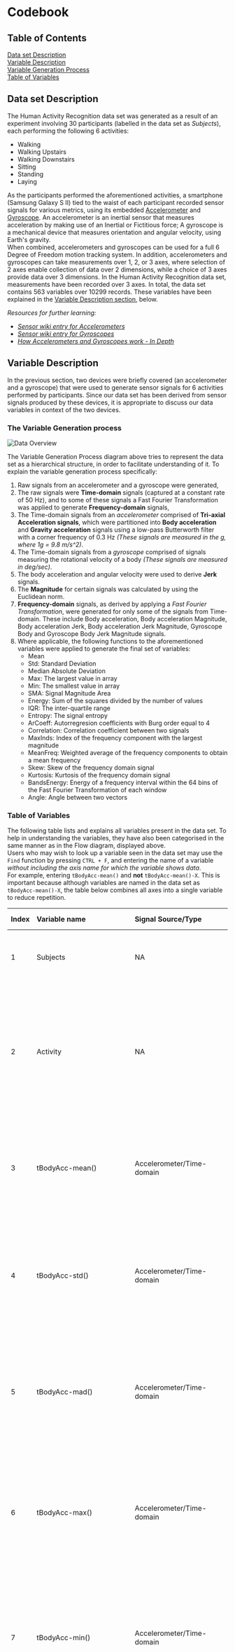 Codebook
=====================================================================================================

## Table of Contents ##
[Data set Description](https://github.com/noobuseR/Getting-Cleaning-Data/blob/master/codebook.md#data-set-description)  
[Variable Description](https://github.com/noobuseR/Getting-Cleaning-Data/blob/master/codebook.md#variable-description)  
[Variable Generation Process](https://github.com/noobuseR/Getting-Cleaning-Data/blob/master/codebook.md#the-variable-generation-process)  
[Table of Variables](https://github.com/noobuseR/Getting-Cleaning-Data/blob/master/codebook.md#table-of-variables)

## Data set Description ##

The Human Activity Recognition data set was generated as a result of an experiment involving 30 participants (labelled in the data set as *Subjects*), each performing the following 6 activities:
- Walking
- Walking Upstairs
- Walking Downstairs
- Sitting
- Standing
- Laying

As the participants performed the aforementioned activities, a smartphone (Samsung Galaxy S II) tied to the waist of each participant recorded sensor signals for various metrics, using its embedded [Accelerometer](http://en.wikipedia.org/wiki/Accelerometer) and [Gyroscope](http://en.wikipedia.org/wiki/Gyroscope). An accelerometer is an inertial sensor that measures acceleration by making use of an Inertial or Fictitious force; A gyroscope is a mechanical device that measures orientation and angular velocity, using Earth's gravity.  
When combined, accelerometers and gyroscopes can be used for a full 6 Degree of Freedom motion tracking system. In addition, accelerometers and gyroscopes can take measurements over 1, 2, or 3 axes, where selection of 2 axes enable collection of data over 2 dimensions, while a choice of 3 axes provide data over 3 dimensions. In the Human Activity Recognition data set, measurements have been recorded over 3 axes. In total, the data set contains 563 variables over 10299 records. These variables have been explained in the [Variable Description section](https://github.com/noobuseR/Getting-Cleaning-Data/blob/master/codebook.md#variable-description), below.

*Resources for further learning:*
- *[Sensor wiki entry for Accelerometers](http://www.sensorwiki.org/doku.php/sensors/accelerometer)*
- *[Sensor wiki entry for Gyroscopes](www.sensorwiki.org/doku.php/sensors/gyroscope)*
- *[How Accelerometers and Gyroscopes work - In Depth](http://www.instructables.com/id/Accelerometer-Gyro-Tutorial/?ALLSTEPS)*


## Variable Description ##

In the previous section, two devices were briefly covered (an accelerometer and a gyroscope) that were used to generate sensor signals for 6 activities performed by participants. Since our data set has been derived from sensor signals produced by these devices, it is appropriate to discuss our data variables in context of the two devices.

### The Variable Generation process ###

![Data Overview](https://cloud.githubusercontent.com/assets/5294000/4641659/141d636e-543b-11e4-8aa5-123f58e981e1.PNG "Overview of Data set")

The Variable Generation Process diagram above tries to represent the data set as a hierarchical structure, in order to facilitate understanding of it. To explain the variable generation process specifically:

1. Raw signals from an accelerometer and a gyroscope were generated,
2. The raw signals were **Time-domain** signals (captured at a constant rate of 50 Hz), and to some of these signals a Fast Fourier Transformation was applied to generate **Frequency-domain** signals,
3. The Time-domain signals from an *accelerometer* comprised of **Tri-axial Acceleration signals**, which were partitioned into **Body acceleration** and **Gravity acceleration** signals using a low-pass Butterworth filter with a corner frequency of 0.3 Hz *(These signals are measured in the g, where 1g =  9.8 m/s^2)*.
4. The Time-domain signals from a *gyroscope* comprised of signals measuring the rotational velocity of a body *(These signals are measured in deg/sec)*.
5. The body acceleration and angular velocity were used to derive **Jerk** signals.
6. The **Magnitude** for certain signals was calculated by using the Euclidean norm.
7. **Frequency-domain** signals, as derived by applying a *Fast Fourier Transformation*, were generated for only some of the signals from Time-domain. These include Body acceleration, Body acceleration Magnitude, Body acceleration Jerk, Body acceleration Jerk Magnitude, Gyroscope Body and Gyroscope Body Jerk Magnitude signals.
8. Where applicable, the following functions to the aforementioned variables were applied to generate the final set of variables:
    - Mean
    - Std: Standard Deviation
    - Median Absolute Deviation
    - Max: The largest value in array
    - Min: The smallest value in array
    - SMA: Signal Magnitude Area
    - Energy: Sum of the squares divided by the number of values
    - IQR: The inter-quartile range
    - Entropy: The signal entropy
    - ArCoeff: Autorregresion coefficients with Burg order equal to 4
    - Correlation: Correlation coefficient between two signals
    - MaxInds: Index of the frequency component with the largest magnitude
    - MeanFreq: Weighted average of the frequency components to obtain a mean frequency
    - Skew: Skew of the frequency domain signal
    - Kurtosis: Kurtosis of the frequency domain signal
    - BandsEnergy: Energy of a frequency interval within the 64 bins of the Fast Fourier Transformation of each window
    - Angle: Angle between two vectors

### Table of Variables ###

The following table lists and explains all variables present in the data set. To help in understanding the variables, they have also been categorised in the same manner as in the Flow diagram, displayed above.   
Users who may wish to look up a variable seen in the data set may use the ```Find``` function by pressing ```CTRL + F```, and entering the name of a variable *without including the axis name for which the variable shows data*.   
For example, entering ```tBodyAcc-mean()``` and **not** ```tBodyAcc-mean()-X```. This is important because although variables are named in the data set as ```tBodyAcc-mean()-X```, the table below combines all axes into a single variable to reduce repetition.

| Index | Variable name | Signal Source/Type | Axes Used | Variable Description | Unit | Range | Function(s) applied | Missing |
|:-------|:---------------|:--------|:-----------|:----------------------|:------|:-------|:---------------------|:-----------|
| 1     | Subjects      | NA     | NA        | Each participant is referred to as a Subject, 30 in total | NA | 1 to 6 | NA | 0 |
| 2     | Activity       | NA              | NA               | Each of the 6 activities is recorded, using a numeric value (1 is Walking, 2 is Walking Upstairs, 3 is Walking Downstairs, 4 is Sitting, 5 is Standing, 6 is Laying  | NA | Walking = 1722; Walking Upstairs = 1544; Walking Downstairs = 1406; Sitting = 1777; Standing = 1906; Laying = 1944 | NA | 0 |
| 3     | tBodyAcc-mean() | Accelerometer/Time-domain | X; Y; Z          | This variable is for the Time-domain Body Acceleration signal, for each axis, with Mean applied | g (1g = 9.8 m/s^2) | -1 to 1| Mean | 0 |
| 4     | tBodyAcc-std() | Accelerometer/Time-domain | X; Y; Z          | This variable is for the Time-domain Body Acceleration signal, for each axis, with Standard Deviation calculated | g (1g = 9.8 m/s^2) | -1 to 1 | Standard Deviation | 0 |
| 5      | tBodyAcc-mad() | Accelerometer/Time-domain | X; Y; Z          | This variable is for the Time-domain Body Acceleration signal, for each axis, with Median Absolute Deviation calculated | g (1g = 9.8 m/s^2) | -1 to 1 | Median Absolute Deviation | 0 |
| 6      | tBodyAcc-max() | Accelerometer/Time-domain | X; Y; Z          | This variable is for the Time-domain Body Acceleration signal, for each axis, with only the Maximum value recorded | g (1g = 9.8 m/s^2) | -1 to 1 | Maximum value in an array | 0 |
| 7      | tBodyAcc-min() | Accelerometer/Time-domain | X; Y; Z          | This variable is for the Time-domain Body Acceleration signal, for each axis, with only the Minimum value recorded | g (1g = 9.8 m/s^2) | -1 to 1 | Minimum value in an array | 0 |
| 8      | tBodyAcc-sma() | Accelerometer/Time-domain | NA          | This variable is for the Time-domain Body Acceleration signal, whose magnitude was calculated | g (1g = 9.8 m/s^2) | -1 to 1 | Signal Magnitude Area | 0 |
| 9      | tBodyAcc-energy() | Accelerometer/Time-domain | X; Y; Z          | This variable is for the Time-domain Body Acceleration signal, for each axis, with Energy calculated | g (1g = 9.8 m/s^2) | -1 to 1 | Energy (sum of squares divided by number of values | 0 |
| 10      | tBodyAcc-iqr() | Accelerometer/Time-domain | X; Y; Z| This variable is for the Time-domain Body Acceleration signal, for each axis, with its inter-quartile range calculated | g (1g = 9.8 m/s^2) | -1 to 1 | Inter-quartile range | 0 |
| 11      | tBodyAcc-entropy() | Accelerometer/Time-domain | X; Y; Z | This variable is for the Time-domain Body Acceleration signal, for each axis, with signal's entropy calculated | g (1g = 9.8 m/s^2) | -1 to 1 | The signal's Entropy | 0 |
| 12      | tBodyAcc-arCoeff() | Accelerometer/Time-domain | X; Y; Z          | This variable is for the Time-domain Body Acceleration signal, for each axis, with Auto-regression coefficients calculated | g (1g = 9.8 m/s^2) | -1 to 1 | Auto-regression coefficients with Burg order = 4 | 0 |
| 13      | tBodyAcc-correlation() | Accelerometer/Time-domain | X; Y; Z          | This variable is for the Time-domain Body Acceleration signal, for each axis, with correlation between signals from different axes calculated | g (1g = 9.8 m/s^2) | -1 to 1 | Correlation coefficient as obtained by correlating values from each of the axes to others (e.g. X with Y, X with Z, and so on) | 0 |
| 14      | tGravityAcc-mean-() | Accelerometer/Time-domain | X; Y; Z          | This variable is for the Time-domain Gravity Acceleration signal, for each axis, with Mean applied | g (1g = 9.8 m/s^2) | -1 to 1 | Mean | 0 |
| 15     | tGravityAcc-std() | Accelerometer/Time-domain | X; Y; Z          | This variable is for the Time-domain Gravity Acceleration signal, for each axis, with Standard Deviation calculated | g (1g = 9.8 m/s^2) | -1 to 1 | Standard Deviation | 0 |
| 16      | tGravityAcc-mad() | Accelerometer/Time-domain | X; Y; Z          | This variable is for the Time-domain Gravity Acceleration signal, for each axis, with Median Absolute Deviation calculated | g (1g = 9.8 m/s^2) | -1 to 1 | Median Absolute Deviation | 0 |
| 17      | tGravityAcc-max() | Accelerometer/Time-domain | X; Y; Z          | This variable is for the Time-domain Gravity Acceleration signal, for each axis, with Maximum value recorded | g (1g = 9.8 m/s^2) | -1 to 1 | Maximum value in an array | 0 |
| 18      | tGravityAcc-min() | Accelerometer/Time-domain | X; Y; Z          | This variable is for the Time-domain Gravity Acceleration signal, for each axis, with Minimum value recorded | g (1g = 9.8 m/s^2) | -1 to 1 | Minimum value in an array | 0 |
| 19      | tGravityAcc-sma() | Accelerometer/Time-domain | NA          | This variable is for the Time-domain Gravity Acceleration signal, whose magnitude has been calculated | g (1g = 9.8 m/s^2) | -1 to 1 | Signal Magnitude Area | 0 |
| 20      | tGravityAcc-energy() | Accelerometer/Time-domain | X; Y; Z          | This variable is for the Time-domain Gravity Acceleration signal, for each axis, with energy calculated | g (1g = 9.8 m/s^2) | -1 to 1 | Energy (sum of squares divided by number of values | 0 |
| 21      | tGravityAcc-iqr() | Accelerometer/Time-domain | X; Y; Z          | This variable is for the Time-domain Gravity Acceleration signal, for each axis, with the inter-quartile range calculated | g (1g = 9.8 m/s^2) | -1 to 1 | Inter-quartile range | 0 |
| 22      | tGravityAcc-entropy() | Accelerometer/Time-domain | X; Y; Z          | This variable is for the Time-domain Gravity Acceleration signal, for each axis, with signal's entropy calculated | g (1g = 9.8 m/s^2) | -1 to 1 | The signal's entropy | 0 |
| 23      | tGravityAcc-arCoeff() | Accelerometer/Time-domain | X; Y; Z          | This variable is for the Time-domain Gravity Acceleration signal, for each axis, with Auto-regression coefficients calculated | g (1g = 9.8 m/s^2) | -1 to 1 | Auto-regression coefficients with Burg order = 4 | 0 |
| 24      | tGravityAcc-correlation() | Accelerometer/Time-domain | X; Y; Z          | This variable is for the Time-domain Gravity Acceleration signal, for each axis, with correlation between signals from different axes calculated | g (1g = 9.8 m/s^2) | -1 to 1 | Correlation coefficient as obtained by correlating values from each of the axes to others (e.g. X with Y, X with Z, and so on) | 0 |
| 25     | tBodyAccJerk-mean() | Accelerometer/Time-domain | X; Y; Z          | This variable is for the Time-domain Body Acceleration Jerk signal, for each axis, with Mean applied | g (1g = 9.8 m/s^2) | -1 to 1 | Mean | 0 |
| 28     | tBodyAccJerk-std() | Accelerometer/Time-domain | X; Y; Z          | This variable is for the Time-domain Body Acceleration Jerk signal, for each axis, with Standard deviation calculated | g (1g = 9.8 m/s^2) | -1 to 1 | Standard Deviation | 0 |
| 29      | tBodyAccJerk-mad() | Accelerometer/Time-domain | X; Y; Z          | This variable is for the Time-domain Body Acceleration Jerk signal, for each axis, with Median Absolute Deviation calculated | g (1g = 9.8 m/s^2) | -1 to 1 | Median Absolute Deviation | 0 |
| 30      | tBodyAccJerk-max() | Accelerometer/Time-domain | X; Y; Z          | This variable is for the Time-domain Body Acceleration Jerk signal, for each axis, with only Maximum value recorded | g (1g = 9.8 m/s^2) | -1 to 1 | Maximum value in an array | 0 |
| 31      | tBodyAccJerk-min() | Accelerometer/Time-domain | X; Y; Z          | This variable is for the Time-domain Body Acceleration Jerk signal, for each axis, with Minimum value recorded | g (1g = 9.8 m/s^2) | -1 to 1 | Minimum value in an array | 0 |
| 32      | tBodyAccJerk-sma() | Accelerometer/Time-domain | NA          | This variable is for the Time-domain Body Acceleration Jerk signal, whose magnitude has been calculated | g (1g = 9.8 m/s^2) | -1 to 1 | Signal Magnitude Area | 0 |
| 33      | tBodyAccJerk-energy() | Accelerometer/Time-domain | X; Y; Z          | This variable is for the Time-domain Body Acceleration Jerk signal, for each axis, with energy calculated | g (1g = 9.8 m/s^2) | -1 to 1 | Energy (sum of squares divided by number of values | 0 |
| 34      | tBodyAccJerk-iqr() | Accelerometer/Time-domain | X; Y; Z          | This variable is for the Time-domain Body Acceleration Jerk signal, for each axis, with the inter-quartile range calculated | g (1g = 9.8 m/s^2) | -1 to 1 | Inter-quartile range | 0 |
| 35      | tBodyAccJerk-entropy() | Accelerometer/Time-domain | X; Y; Z          | This variable is for the Time-domain Body Acceleration Jerk signal, for each axis, with entropy calculated | g (1g = 9.8 m/s^2) | -1 to 1 | The signal's entropy | 0 |
| 36      | tBodyAccJerk-arCoeff() | Accelerometer/Time-domain | X; Y; Z          | This variable is for the Time-domain Body Acceleration Jerk signal, for each axis, with Auto-regression coefficients calculated | g (1g = 9.8 m/s^2) | -1 to 1 | Auto-regression coefficients with Burg order = 4 | 0 |
| 37      | tBodyAccJerk-correlation() | Accelerometer/Time-domain | X; Y; Z          | This variable is for the Time-domain Body Acceleration Jerk signal, for each axis, with correlation between signals from different axes calculated | g (1g = 9.8 m/s^2) | -1 to 1 | Correlation coefficient as obtained by correlating values from each of the axes to others (e.g. X with Y, X with Z, and so on) | 0 |
| 38    | tBodyGyro-mean()    | Gyroscope/Time-domain  | X; Y; Z   | This variable is for the Time-domain Orientation reading signal from Gyroscope, for each axis, with Mean applied | deg/sec | -1 to 1 | Mean | 0 |
| 39    | tBodyGyro-std()    | Gyroscope/Time-domain  | X; Y; Z   | This variable is for the Time-domain Orientation reading signal from Gyroscope, for each axis, with Standard Deviation calculated | deg/sec | -1 to 1 | Standard Deviation | 0 |
| 40    | tBodyGyro-mad()    | Gyroscope/Time-domain  | X; Y; Z   | This variable is for the Time-domain Orientation reading signal from Gyroscope, for each axis, with Median Absolute Deviation calculated | deg/sec | -1 to 1 | Median Absolute Deviation | 0 |
| 41    | tBodyGyro-max()    | Gyroscope/Time-domain  | X; Y; Z   | This variable is for the Time-domain Orientation reading signal from Gyroscope, for each axis, with the Maximum value recorded for each axis | deg/sec | -1 to 1 | Maximum value in an array | 0 |
| 42    | tBodyGyro-min()    | Gyroscope/Time-domain  | X; Y; Z   | This variable is for the Time-domain Orientation reading signal from Gyroscope, for each axis, with the Minimum value recorded for each axis  | deg/sec | -1 to 1 | Minimum value in an array | 0 |
| 43    | tBodyGyro-sma()    | Gyroscope/Time-domain  | NA   | This variable is for the Time-domain Orientation reading signal from Gyroscope, whose magnitude was calculated | deg/sec | -1 to 1 | Signal Magnitude Area | 0 |
| 44    | tBodyGyro-energy()    | Gyroscope/Time-domain  | X; Y; Z   | This variable is for the Time-domain Orientation reading signal from Gyroscope, for each axis, with energy calculated | deg/sec | -1 to 1 | Energy (Sum of squares divided by number of values) | 0 |
| 45    | tBodyGyro-iqr()    | Gyroscope/Time-domain  | X; Y; Z   | This variable is for the Time-domain Orientation reading signal from Gyroscope, for each axis, with inter-quartile range recorded | deg/sec | -1 to 1 | Inter-quartile range | 0 |
| 46    | tBodyGyro-entropy()    | Gyroscope/Time-domain  | X; Y; Z   | This variable is for the Time-domain Orientation reading signal from Gyroscope, for each axis, with entropy calculated | deg/sec | -1 to 1 | The signal's Entropy | 0 |
| 47    | tBodyGyro-arCoeff()    | Gyroscope/Time-domain  | X; Y; Z   | This variable is for the Time-domain Orientation reading signal from Gyroscope, for each axis, with Auto-regression coefficients calculated | deg/sec | -1 to 1 | Autorregresion coefficients with Burg order equal to 4 | 0 |
| 48    | tBodyGyro-correlation()    | Gyroscope/Time-domain  | X; Y; Z   | This variable is for the Time-domain Orientation reading signal from Gyroscope, for each axis, with correlation between signals from each axis calculated | deg/sec | -1 to 1 | Correlation coefficient as obtained by correlating values from each of the axes to others (e.g. X with Y, X with Z, and so on) | 0 |
| 49     | tBodyGyroJerk-mean() | Gyroscope/Time-domain | X; Y; Z          | This variable is for the Time-domain Orientation Jerk signal from Gyroscope, for each axis, with Mean applied | deg/sec | -1 to 1 | Mean | 0 |
| 50     | tBodyGyroJerk-std() | Accelerometer/Time-domain | X; Y; Z          | This variable is for the Time-domain Orientation reading Jerk signal from Gyroscope, for each axis, with Standard Deviation calculated | deg/sec | -1 to 1 | Standard Deviation | 0 |
| 51      | tBodyGyroJerk-mad() | Gyroscope/Time-domain | X; Y; Z          | This variable is for the Time-domain Orientation reading Jerk signal from Gyroscope, for each axis, with Median Absolute Deviation calculated | deg/sec | -1 to 1 | Median Absolute Deviation | 0 |
| 52      | tBodyGyroJerk-max() | Gyroscope/Time-domain | X; Y; Z          | This variable is for the Time-domain Orientation Jerk signal from Gyroscope, for each axis, with maximum value from each axis calculated | deg/sec | -1 to 1 | Maximum value in an array | 0 |
| 53      | tBodyGyroJerk-min() | Gyroscope/Time-domain | X; Y; Z          | This variable is for the Time-domain Orientation Jerk signal from Gyroscope, for each axis, with minimum value from each axis calculated | deg/sec | -1 to 1 | Minimum value in an array | 0 |
| 54      | tBodyGyroJerk-sma() | Gyroscope/Time-domain | NA          | This variable is for the Time-domain Orientation Jerk signal from Gyroscope, whose magnitude was calculated | deg/sec | -1 to 1 | Signal Magnitude Area | 0 |
| 55      | tBodyGyroJerk-energy() | Gyroscope/Time-domain | X; Y; Z          | This variable is for the Time-domain Orientation Jerk signal from Gyroscope, for each axis, with energy calculated | deg/sec | -1 to 1 | Energy (sum of squares divided by number of values | 0 |
| 56      | tBodyGyroJerk-iqr() | Gyroscope/Time-domain | X; Y; Z          | This variable is for the Time-domain Orientation Jerk signal from Gyroscope, for each axis, with inter-quartile range calculated | deg/sec | -1 to 1 | Inter-quartile range | 0 |
| 57      | tBodyGyroJerk-entropy() | Gyroscope/Time-domain | X; Y; Z          | This variable is for the Time-domain Orientation Jerk signal from Gyroscope, for each axis, with entropy calculated | deg/sec | -1 to 1 | The signal's entropy | 0 |
| 58      | tBodyGyroJerk-arCoeff() | Gyroscope/Time-domain | X; Y; Z          | This variable is for the Time-domain Orientation Jerk signal from Gyroscope, for each axis, with auto-regression coefficients calculated | deg/sec | -1 to 1 | Auto-regression coefficients with Burg order = 4 | 0 |
| 59      | tBodyGyroJerk-correlation() | Gyroscope/Time-domain | X; Y; Z          | This variable is for the Time-domain Orientation Jerk signal from Gyroscope, for each axis, with correlation calculated between signals from each axis | deg/sec | -1 to 1 | Correlation coefficient as obtained by correlating values from each of the axes to others (e.g. X with Y, X with Z, and so on) | 0 |
| 60     | tBodyAccMag-mean() | Accelerometer/Time-domain | NA         | This variable is for the Time-domain Body Acceleration signal's magnitude, for each axis, with Mean calculated | g (1g = 9.8 m/s^2) | -1 to 1 | Mean | 0 |
| 61     | tBodyAccMag-std() | Accelerometer/Time-domain | NA          | This variable is for the Time-domain Body Acceleration signal's magnitude, for each axis, with Standard Deviation calculated | g (1g = 9.8 m/s^2) | -1 to 1 | Standard Deviation | 0 |
| 62      | tBodyAccMag-mad() | Accelerometer/Time-domain | NA          | This variable is for the Time-domain Body Acceleration signal's magnitude, for each axis, with Median Absolute Deviation calculated | g (1g = 9.8 m/s^2) | -1 to 1 | Median Absolute Deviation | 0 |
| 63      | tBodyAccMag-max() | Accelerometer/Time-domain | NA          | This variable is for the Time-domain Body Acceleration signal's magnitude, for each axis, with Maximum value calculated for each axis | g (1g = 9.8 m/s^2) | -1 to 1 | Maximum value in an array | 0 |
| 64      | tBodyAccMag-min() | Accelerometer/Time-domain | NA          | This variable is for the Time-domain Body Acceleration signal's magnitude, for each axis, with minimum value calculated for each axis | g (1g = 9.8 m/s^2) | -1 to 1 | Minimum value in an array | 0 |
| 65      | tBodyAccMag-sma() | Accelerometer/Time-domain | NA          | This variable is for the Time-domain Body Acceleration signal's magnitude, whose magnitude was calculated from all axes | g (1g = 9.8 m/s^2) | -1 to 1 | Signal Magnitude Area | 0 |
| 66      | tBodyAccMag-energy() | Accelerometer/Time-domain | NA          | This variable is for the Time-domain Body Acceleration signal's magnitude, for each axis, with energy calculated | g (1g = 9.8 m/s^2) | -1 to 1 | Energy (sum of squares divided by number of values | 0 |
| 67      | tBodyAccMag-iqr() | Accelerometer/Time-domain | NA          | This variable is for the Time-domain Body Acceleration signal's magnitude, for each axis, with inter-quartile range calculated | g (1g = 9.8 m/s^2) | -1 to 1 | Inter-quartile range | 0 |
| 68      | tBodyAccMag-entropy() | Accelerometer/Time-domain | NA          | This variable is for the Time-domain Body Acceleration signal's magnitude, for each axis, with entropy calculated | g (1g = 9.8 m/s^2) | -1 to 1 | The signal's entropy | 0 |
| 69      | tBodyAccMag-arCoeff() | Accelerometer/Time-domain | NA          | This variable is for the Time-domain Body Acceleration signal's magnitude, for each axis, with auto-regression coefficients calculated | g (1g = 9.8 m/s^2) | -1 to 1 | Auto-regression coefficients with Burg order = 4 | 0 |
| 70      | tGravityAccMag-mean() | Accelerometer/Time-domain | NA          | This variable is for the Time-domain Gravity Acceleration signal's magnitude, for each axis, with Mean calculated | g (1g = 9.8 m/s^2) | -1 to 1 | Mean | 0 |
| 71     | tGravityAccMag-std() | Accelerometer/Time-domain | NA          | This variable is for the Time-domain Gravity Acceleration signal's magnitude, for each axis, with Standard deviation calculated | g (1g = 9.8 m/s^2) | -1 to 1 | Standard Deviation | 0 |
| 72      | tGravityAccMag-mad() | Accelerometer/Time-domain | NA          | This variable is for the Time-domain Gravity Acceleration signal's magnitude, for each axis, with Median Absolute Deviation calculated | g (1g = 9.8 m/s^2) | -1 to 1 | Median Absolute Deviation | 0 |
| 73      | tGravityAccMag-max() | Accelerometer/Time-domain | NA          | This variable is for the Time-domain Gravity Acceleration signal's magnitude, for each axis, with maximum value recorded for each axis | g (1g = 9.8 m/s^2) | -1 to 1 | Maximum value in an array | 0 |
| 74      | tGravityAccMag-min() | Accelerometer/Time-domain | NA          | This variable is for the Time-domain Gravity Acceleration signal's magnitude, for each axis, with minimum value recorded for each axis | g (1g = 9.8 m/s^2) | -1 to 1 | Minimum value in an array | 0 |
| 75      | tGravityAccMag-sma() | Accelerometer/Time-domain | NA          | This variable is for the Time-domain Gravity Acceleration signal's magnitude, whose magnitude was calculated from all axes | g (1g = 9.8 m/s^2) | -1 to 1 | Signal Magnitude Area | 0 |
| 76      | tGravityAccMag-energy() | Accelerometer/Time-domain | NA          | This variable is for the Time-domain Gravity Acceleration signal's magnitude, for each axis, with energy calculated | g (1g = 9.8 m/s^2) | -1 to 1 | Energy (sum of squares divided by number of values | 0 |
| 77      | tGravityAccMag-iqr() | Accelerometer/Time-domain | NA          | This variable is for the Time-domain Gravity Acceleration signal's magnitude, for each axis, with inter-quartile range calculated | g (1g = 9.8 m/s^2) | -1 to 1 | Inter-quartile range | 0 |
| 78      | tGravityAccMag-entropy() | Accelerometer/Time-domain | NA          | This variable is for the Time-domain Gravity Acceleration signal's magnitude, for each axis, with entropy calculated | g (1g = 9.8 m/s^2) | -1 to 1 | The signal's entropy | 0 |
| 79      | tGravityAccMag-arCoeff() | Accelerometer/Time-domain | NA          | This variable is for the Time-domain Gravity Acceleration signal's magnitude, for each axis, with auto-regression coefficients calculated | g (1g = 9.8 m/s^2) | -1 to 1 | Auto-regression coefficients with Burg order = 4 | 0 |
| 80     | tBodyAccJerkMag-mean() | Accelerometer/Time-domain | NA          | This variable is for the Time-domain Body Acceleration Jerk signal whose magnitude was calculated, for each axis, and then Mean calculated | g (1g = 9.8 m/s^2) | -1 to 1 | Mean | 0 |
| 81     | tBodyAccJerkMag-std() | Accelerometer/Time-domain | NA          | This variable is for the Time-domain Body Acceleration Jerk signal whose magnitude was calculated, for each axis, and then Standard deviation calculated | g (1g = 9.8 m/s^2) | -1 to 1 | Standard Deviation | 0 |
| 82      | tBodyAccJerkMag-mad() | Accelerometer/Time-domain | NA          | This variable is for the Time-domain Body Acceleration Jerk signal whose magnitude was calculated, for each axis, and then Median Absolute Deviation calculated | g (1g = 9.8 m/s^2) | -1 to 1 | Median Absolute Deviation | 0 |
| 83      | tBodyAccJerkMag-max() | Accelerometer/Time-domain | NA          | This variable is for the Time-domain Body Acceleration Jerk signal whose magnitude was calculated, for each axis, and then maximum value recorded for each axis | g (1g = 9.8 m/s^2) | -1 to 1 | Maximum value in an array | 0 |
| 84      | tBodyAccJerkMag-min() | Accelerometer/Time-domain | NA          | This variable is for the Time-domain Body Acceleration Jerk signal whose magnitude was calculated, for each axis, and then minimum value recorded for each axis | g (1g = 9.8 m/s^2) | -1 to 1 | Minimum value in an array | 0 |
| 85      | tBodyAccJerkMag-sma() | Accelerometer/Time-domain | NA          | This variable is for the Time-domain Body Acceleration Jerk signal whose magnitude was calculated, and further, magnitude from all axes was calculated | g (1g = 9.8 m/s^2) | -1 to 1 | Signal Magnitude Area | 0 |
| 86      | tBodyAccJerkMag-energy() | Accelerometer/Time-domain | NA          | This variable is for the Time-domain Body Acceleration Jerk signal whose magnitude was calculated, for each axis, and then energy calculated | g (1g = 9.8 m/s^2) | -1 to 1 | Energy (sum of squares divided by number of values | 0 |
| 87      | tBodyAccJerkMag-iqr() | Accelerometer/Time-domain | NA          | This variable is for the Time-domain Body Acceleration Jerk signal whose magnitude was calculated, for each axis, and then inter-quartile range calculated | g (1g = 9.8 m/s^2) | -1 to 1 | Inter-quartile range | 0 |
| 88      | tBodyAccJerkMag-entropy() | Accelerometer/Time-domain | NA          | This variable is for the Time-domain Body Acceleration Jerk signal whose magnitude was calculated, for each axis, and then entropy calculated | g (1g = 9.8 m/s^2) | -1 to 1 | The signal's entropy | 0 |
| 89      | tBodyAccJerkMag-arCoeff() | Accelerometer/Time-domain | NA          | This variable is for the Time-domain Body Acceleration Jerk signal whose magnitude was calculated, for each axis, and then auto-regression coefficients calculated | g (1g = 9.8 m/s^2) | -1 to 1 | Auto-regression coefficients with Burg order = 4 | 0 |
| 90    | tBodyGyroMag-mean()    | Gyroscope/Time-domain  | NA   | This variable is for the Time-domain Orientation reading signal from Gyroscope whose magnitude was calculated, for each axis, with Mean calculated | deg/sec | -1 to 1 | Mean | 0 |
| 91    | tBodyGyroMag-std()    | Gyroscope/Time-domain  | NA   | This variable is for the Time-domain Orientation reading signal from Gyroscope whose magnitude was calculated, for each axis, with Standard deviation calculated | deg/sec | -1 to 1 | Standard Deviation | 0 |
| 92    | tBodyGyroMag-mad()    | Gyroscope/Time-domain  | NA   | This variable is for the Time-domain Orientation reading signal from Gyroscope whose magnitude was calculated, for each axis, with Median Absolute Deviation calculated | deg/sec | -1 to 1 |  Median Absolute Deviation | 0 |
| 93    | tBodyGyroMag-max()    | Gyroscope/Time-domain  | NA   | This variable is for the Time-domain Orientation reading signal from Gyroscope whose magnitude was calculated, for each axis, with maximum value recorded from each axis | deg/sec | -1 to 1 |  Maximum value in an array | 0 |
| 94    | tBodyGyroMag-min()    | Gyroscope/Time-domain  | NA   | This variable is for the Time-domain Orientation reading signal from Gyroscope whose magnitude was calculated, for each axis, with minimum value recorded from each axis | deg/sec | -1 to 1 |  Minimum value in an array | 0 |
| 95    | tBodyGyroMag-sma()    | Gyroscope/Time-domain  | NA   | This variable is for the Time-domain Orientation reading signal from Gyroscope whose magnitude was calculated, and then magnitude of all axes calculated | deg/sec | -1 to 1 | Signal Magnitude Area | 0 |
| 96    | tBodyGyroMag-energy()    | Gyroscope/Time-domain  | NA   | This variable is for the Time-domain Orientation reading signal from Gyroscope whose magnitude was calculated, for each axis, with energy calculated | deg/sec | -1 to 1 | Energy (Sum of squares divided by number of values) | 0 |
| 97    | tBodyGyroMag-iqr()    | Gyroscope/Time-domain  | NA   | This variable is for the Time-domain Orientation reading signal from Gyroscope whose magnitude was calculated, for each axis, with inter-quartile range calculated | deg/sec | -1 to 1 | Inter-quartile range | 0 |
| 98    | tBodyGyroMag-entropy()    | Gyroscope/Time-domain  | NA   | This variable is for the Time-domain Orientation reading signal from Gyroscope whose magnitude was calculated, for each axis, with entropy calculated | deg/sec | -1 to 1 | The signal's Entropy | 0 |
| 99    | tBodyGyroMag-arCoeff()    | Gyroscope/Time-domain  | NA   | This variable is for the Time-domain Orientation reading signal from Gyroscope whose magnitude was calculated, for each axis, with auto-regression coefficient calculated | deg/sec | -1 to 1 | Autorregresion coefficients with Burg order equal to 4 | 0 |
| 100    | tBodyGyroJerkMag-mean()    | Gyroscope/Time-domain  | NA   | This variable is for the Time-domain Orientation Jerk reading signal from Gyroscope whose magnitude was calculated, for each axis, with Mean calculated | deg/sec | -1 to 1 | Mean | 0 |
| 101    | tBodyGyroJerkMag-std()    | Gyroscope/Time-domain  | NA   | This variable is for the Time-domain Orientation Jerk reading signal from Gyroscope whose magnitude was calculated, for each axis, with Standard deviation calculated | deg/sec | -1 to 1 | Standard Deviation | 0 |
| 102    | tBodyGyroJerkMag-mad()    | Gyroscope/Time-domain  | NA   | This variable is for the Time-domain Orientation Jerk reading signal from Gyroscope whose magnitude was calculated, for each axis, with Median Absolute Deviation calculated | deg/sec | -1 to 1 | Median Absolute Deviation | 0 |
| 103    | tBodyGyroJerkMag-max()    | Gyroscope/Time-domain  | NA   | This variable is for the Time-domain Orientation Jerk reading signal from Gyroscope whose magnitude was calculated, for each axis, with maximum value recorded for each axis | deg/sec | -1 to 1 | Maximum value in an array | 0 |
| 104    | tBodyGyroJerkMag-min()    | Gyroscope/Time-domain  | NA   | This variable is for the Time-domain Orientation Jerk reading signal from Gyroscope whose magnitude was calculated, for each axis, with minimum value recorded for eah axis | deg/sec | -1 to 1 | Minimum value in an array | 0 |
| 105    | tBodyGyroJerkMag-sma()    | Gyroscope/Time-domain  | NA   | This variable is for the Time-domain Orientation Jerk reading signal from Gyroscope whose magnitude was calculated, and then magnitude calculated from all axes | deg/sec | -1 to 1 | Signal Magnitude Area | 0 |
| 106    | tBodyGyroJerkMag-energy()    | Gyroscope/Time-domain  | NA   | This variable is for the Time-domain Orientation Jerk reading signal from Gyroscope whose magnitude was calculated, for each axis, with energy calculated | deg/sec | -1 to 1 |  Energy (Sum of squares divided by number of values) | 0 |
| 107    | tBodyGyroJerkMag-iqr()    | Gyroscope/Time-domain  | NA   | This variable is for the Time-domain Orientation Jerk reading signal from Gyroscope whose magnitude was calculated, for each axis, with inter-quartile range calcuated | deg/sec | -1 to 1 |  Inter-quartile range | 0 |
| 108    | tBodyGyroJerkMag-entropy()    | Gyroscope/Time-domain  | NA   | This variable is for the Time-domain Orientation Jerk reading signal from Gyroscope whose magnitude was calculated, for each axis, with entropy applied | deg/sec | -1 to 1 | The signal's Entropy | 0 |
| 109    | tBodyGyroJerkMag-arCoeff()    | Gyroscope/Time-domain  | NA   | This variable is for the Time-domain Orientation Jerk reading signal from Gyroscope whose magnitude was calculated, for each axis, with auto-regression coefficients calculated | deg/sec | -1 to 1 | Autorregresion coefficients with Burg order equal to 4 | 0 |
| 110   | fBodyAcc-mean()   | Accelrometer/Frequency-domain | X; Y; Z   | This variable is for the Frequency-domain Body Acceleration signal, for each axis, with Mean calculated  | g (1g = 9.8 m/s^2)  | -1 to 1 |  Mean  | 0 |
| 111   | fBodyAcc-std()   | Accelrometer/Frequency-domain | X; Y; Z   | This variable is for the Frequency-domain Body Acceleration signal, for each axis, with Standard deviation calculated  | g (1g = 9.8 m/s^2)  | -1 to 1 | Standard Deviation  | 0 |
| 112   | fBodyAcc-mad()   | Accelrometer/Frequency-domain | X; Y; Z   | This variable is for the Frequency-domain Body Acceleration signal, for each axis, with Median Absolute Deviation calculated  | g (1g = 9.8 m/s^2) | -1 to 1 |  Median Absolute Deviation  | 0 |
| 113   | fBodyAcc-max()   | Accelrometer/Frequency-domain | X; Y; Z   | This variable is for the Frequency-domain Body Acceleration signal, for each axis, with maximum value recorded for each axis  | g (1g = 9.8 m/s^2)  | -1 to 1 | Maximum value in an array  | 0 |
| 114   | fBodyAcc-min()   | Accelrometer/Frequency-domain | X; Y; Z   | This variable is for the Frequency-domain Body Acceleration signal, for each axis, with minimum value recorded for each axis  | g (1g = 9.8 m/s^2)  | -1 to 1 | Minimum value in an array  | 0 |
| 115   | fBodyAcc-sma()   | Accelrometer/Frequency-domain | NA   | This variable is for the Frequency-domain Body Acceleration signal, whose magnitude was calculated from all axes  | g (1g = 9.8 m/s^2)  | -1 to 1 | Signal Magnitude Area  | 0 |
| 116   | fBodyAcc-energy()   | Accelrometer/Frequency-domain | X; Y; Z   | This variable is for the Frequency-domain Body Acceleration signal, for each axis, with energy calculated  | g (1g = 9.8 m/s^2)  | -1 to 1 | Sum of squares divided by the number of values  | 0 |
| 117   | fBodyAcc-iqr()   | Accelrometer/Frequency-domain | X; Y; Z   | This variable is for the Frequency-domain Body Acceleration signal, for each axis, with inter-quartile range calculated  | g (1g = 9.8 m/s^2)  | -1 to 1 | Inter-quartile range  | 0 |
| 118   | fBodyAcc-entropy()   | Accelrometer/Frequency-domain | X; Y; Z   | This variable is for the Frequency-domain Body Acceleration signal, for each axis, with entropy calculated  | g (1g = 9.8 m/s^2)  | -1 to 1 | Signal entropy  | 0 |
| 119   | fBodyAcc-maxInds()   | Accelrometer/Frequency-domain | X; Y; Z   | This variable is for the Frequency-domain Body Acceleration signal, for each axis, with index of frequency component with largest magnitude calculated  | g (1g = 9.8 m/s^2)  | -1 to 1 | Index of the frequency component with the largest magnitude  | 0 |
| 120   | fBodyAcc-meanFreq()   | Accelrometer/Frequency-domain | X; Y; Z   | This variable is for the Frequency-domain Body Acceleration signal, for each axis, with weighted mean of frequency calculated  | g (1g = 9.8 m/s^2)  | -1 to 1 | Weighted average of the frequency components to obtain a mean frequency  | 0 |
| 121   | fBodyAcc-skewness()   | Accelrometer/Frequency-domain | X; Y; Z   | This variable is for the Frequency-domain Body Acceleration signal, for each axis, with skewness calculated  | g (1g = 9.8 m/s^2)  | -1 to 1 | Skewness of the signal  | 0 |
| 122   | fBodyAcc-kurtosis()   | Accelrometer/Frequency-domain | X; Y; Z   | This variable is for the Frequency-domain Body Acceleration signal, for each axis, with kurtosis calculated  | g (1g = 9.8 m/s^2)  | -1 to 1 | Kurtosis of the signal  | 0 |
| 123   | fBodyAcc-bandsEnergy()   | Accelrometer/Frequency-domain | X; Y; Z   | This variable is for the Frequency-domain Body Acceleration signal, for each axis, with energy of a binned frequency interval calculated  | g (1g = 9.8 m/s^2)  | -1 to 1 | Energy of a frequency interval within the 64 bins of the FFT of each window.  | 0 |
| 124   | fBodyAccJerk-mean()   | Accelrometer/Frequency-domain | X; Y; Z   | This variable is for the Frequency-domain Body Acceleration Jerk signal, for each axis, with mean calculated  |   | -1 to 1 | Mean  | 0 |
| 125   | fBodyAccJerk-std()   | Accelrometer/Frequency-domain | X; Y; Z   | This variable is for the Frequency-domain Body Acceleration Jerk signal, for each axis, with standard deviation calculated  | g (1g = 9.8 m/s^2)  | -1 to 1 | Standard Deviation  | 0 |
| 126   | fBodyAccJerk-mad()   | Accelrometer/Frequency-domain | X; Y; Z   | This variable is for the Frequency-domain Body Acceleration Jerk signal, for each axis, with Median Absolute Deviation calculated  | g (1g = 9.8 m/s^2)  | -1 to 1 | Median Absolute Deviation  | 0 |
| 127   | fBodyAccJerk-max()   | Accelrometer/Frequency-domain | X; Y; Z   | This variable is for the Frequency-domain Body Acceleration Jerk signal, for each axis, with maximum value for each axis recorded  | g (1g = 9.8 m/s^2)  | -1 to 1 | Maximum value in an array  | 0 |
| 128   | fBodyAccJerk-min()   | Accelrometer/Frequency-domain | X; Y; Z   | This variable is for the Frequency-domain Body Acceleration Jerk signal, for each axis, with minimum value for each axis recorded  | g (1g = 9.8 m/s^2)  | -1 to 1 | Minimum value in an array  | 0 |
| 129   | fBodyAccJerk-sma()   | Accelrometer/Frequency-domain | NA   | This variable is for the Frequency-domain Body Acceleration Jerk signal, whose magnitude was calculated using all axes  | g (1g = 9.8 m/s^2)  | -1 to 1 | Signal Magnitude Area  | 0 |
| 130   | fBodyAccJerk-energy()   | Accelrometer/Frequency-domain | X; Y; Z   | This variable is for the Frequency-domain Body Acceleration Jerk signal, for each axis, with energy calculated  | g (1g = 9.8 m/s^2)  | -1 to 1 | Sum of squares divided by the number of values  | 0 |
| 131   | fBodyAccJerk-iqr()   | Accelrometer/Frequency-domainn | X; Y; Z   | This variable is for the Frequency-domain Body Acceleration Jerk signal, for each axis, with inter-quartile range calculated  | g (1g = 9.8 m/s^2)  | -1 to 1 | Inter-quartile range  | 0 |
| 132   | fBodyAccJerk-entropy()   | Accelrometer/Frequency-domain | X; Y; Z   | This variable is for the Frequency-domain Body Acceleration Jerk signal, for each axis, with entropy calculated  | g (1g = 9.8 m/s^2)  | -1 to 1 | Signal entropy  | 0 |
| 133   | fBodyAccJerk-maxInds()   | Accelrometer/Frequency-domain | X; Y; Z   | This variable is for the Frequency-domain Body Acceleration Jerk signal, for each axis, with index of frequency component with largest magnitude calculated  | g (1g = 9.8 m/s^2)  | -1 to 1 | Index of the frequency component with the largest magnitude  | 0 |
| 134   | fBodyAccJerk-meanFreq()   | Accelrometer/Frequency-domain | X; Y; Z   | This variable is for the Frequency-domain Body Acceleration Jerk signal, for each axis, with weighted mean frequency calculated  | g (1g = 9.8 m/s^2)  | -1 to 1 | Weighted average of the frequency components to obtain a mean frequency  | 0 |
| 135   | fBodyAccJerk-skewness()   | Accelrometer/Frequency-domain | X; Y; Z   | This variable is for the Frequency-domain Body Acceleration Jerk signal, for each axis, with skewness calculated  | g (1g = 9.8 m/s^2)  | -1 to 1 | Skewness of the signal  | 0 |
| 136   | fBodyAccJerk-kurtosis()   | Accelrometer/Frequency-domain | X; Y; Z   | This variable is for the Frequency-domain Body Acceleration Jerk signal, for each axis, with kurtosis calculated  | g (1g = 9.8 m/s^2)  | -1 to 1 | Kurtosis of the signal  | 0 |
| 137   | fBodyAccJerk-bandsEnergy()   | Accelrometer/Frequency-domain | X; Y; Z   | This variable is for the Frequency-domain Body Acceleration Jerk signal, for each axis, with energy of binned frequency intervals calculated  | g (1g = 9.8 m/s^2)  | -1 to 1 | Energy of a frequency interval within the 64 bins of the FFT of each window.  | 0 |
| 138   | fBodyGyro-mean()   | Gyroscope/Frequency-domain | X; Y; Z   | This variable is for the Frequency-domain Orientation reading signal from gyroscope, for each axis, with Mean calculated  | deg/sec  | -1 to 1 | Mean  | 0 |
| 139   | fBodyGyro-std()   | Gyroscope/Frequency-domain | X; Y; Z   | This variable is for the Frequency-domain Orientation reading signal from gyroscope, for each axis, with standard deviation calculated  | deg/sec  | -1 to 1 | Standard Deviation  | 0 |
| 140   | fBodyGyro-mad()   | Gyroscope/Frequency-domain | X; Y; Z   | This variable is for the Frequency-domain Orientation reading signal from gyroscope, for each axis, with Median Absolute Deviation calculated  | deg/sec  | -1 to 1 | Median Absolute Deviation  | 0 |
| 141   | fBodyGyro-max()   | Gyroscope/Frequency-domain | X; Y; Z   | This variable is for the Frequency-domain Orientation reading signal from gyroscope, for each axis, with only the maximum value recorded from each axis | deg/sec  | -1 to 1 | Maximum value in an array  | 0 |
| 142   | fBodyGyro-min()   | Gyroscope/Frequency-domain | X; Y; Z   | This variable is for the Frequency-domain Orientation reading signal from gyroscope, for each axis, with only the minimum value recorded from each axis | deg/sec  | -1 to 1 | Minimum value in an array  | 0 |
| 143   | fBodyGyro-sma()   | Gyroscope/Frequency-domain | NA   | This variable is for the Frequency-domain Orientation reading signal from gyroscope, whose magnitude was calculated using all axes  | deg/sec  | -1 to 1 | Signal Magnitude Area  | 0 |
| 144   | fBodyGyro-energy()   | Gyroscope/Frequency-domain | X; Y; Z   | This variable is for the Frequency-domain Orientation reading signal from gyroscope, for each axis, with energy calculated  | deg/sec  | -1 to 1 | Sum of squares divided by the number of values  | 0 |
| 145   | fBodyGyro-iqr()   | Gyroscope/Frequency-domain | X; Y; Z   | This variable is for the Frequency-domain Orientation reading signal from gyroscope, for each axis, with inter-quartile range calculated  | deg/sec  | -1 to 1 | Inter-quartile range  | 0 |
| 146   | fBodyGyro-entropy()   | Gyroscope/Frequency-domain | X; Y; Z   | This variable is for the Frequency-domain Orientation reading signal from gyroscope, for each axis, with entropy calculated  | deg/sec  | -1 to 1 | Signal entropy  | 0 |
| 147   | fBodyGyro-maxInds()   | Gyroscope/Frequency-domain | X; Y; Z   | This variable is for the Frequency-domain Orientation reading signal from gyroscope, for each axis, with index of frequency component with largest magnitude calculated  | deg/sec  | -1 to 1 | Index of the frequency component with the largest magnitude  | 0 |
| 148   | fBodyGyro-meanFreq()   | Gyroscope/Frequency-domain | X; Y; Z   | This variable is for the Frequency-domain Orientation reading signal from gyroscope, for each axis, with weighted average of frequency calculated  | deg/sec  | -1 to 1 |  Weighted average of the frequency components to obtain a mean frequency  | 0 |
| 149   | fBodyGyro-skewness()   | Gyroscope/Frequency-domain | X; Y; Z   | This variable is for the Frequency-domain Orientation reading signal from gyroscope, for each axis, with skewness calculated  | deg/sec  | -1 to 1 | Skewness of the signal  | 0 |
| 150   | fBodyGyro-kurtosis()   | Gyroscope/Frequency-domain | X; Y; Z   | This variable is for the Frequency-domain Orientation reading signal from gyroscope, for each axis, with kurtosis calculated  | deg/sec  | -1 to 1 | Kurtosis of the signal  | 0 |
| 151   | fBodyGyro-bandsEnergy()   | Gyroscope/Frequency-domain | 1-64 bins   | This variable is for the Frequency-domain Orientation reading signal from gyroscope, for each axis, with energy of binned frequency intervals calculated  | deg/sec  | -1 to 1 | Energy of a frequency interval within the 64 bins of the FFT of each window.  | 0 |
| 152   | fBodyAccMag-mean()   | Accelerometer/Frequency-domain | NA   | This variable is for the Frequency-domain Body Acceleration signal whose magnitude was calculated, for each axis, with Mean calculated  | g (1g = 9.8 m/s^2)  | -1 to 1 | Mean  | 0 |
| 153   | fBodyAccMag-std()   | Accelerometer/Frequency-domain | NA   | This variable is for the Frequency-domain Body Acceleration signal whose magnitude was calculated, for each axis, with standard deviation calculated  | g (1g = 9.8 m/s^2)  | -1 to 1 | Standard Deviation  | 0 |
| 154   | fBodyAccMag-mad()   | Accelerometer/Frequency-domain | NA   | This variable is for the Frequency-domain Body Acceleration signal whose magnitude was calculated, for each axis, with Median Absolute Deviation calculated  | g (1g = 9.8 m/s^2)  | -1 to 1 | Median Absolute Deviation  | 0 |
| 155   | fBodyAccMag-max()   | Accelerometer/Frequency-domainn | NA   | This variable is for the Frequency-domain Body Acceleration signal whose magnitude was calculated, for each axis, with only maximum value recorded for each axis  | g (1g = 9.8 m/s^2)  | -1 to 1 | Maximum value in an array  | 0 |
| 156   | fBodyAccMag-min()   | Accelerometer/Frequency-domain | NA   | This variable is for the Frequency-domain Body Acceleration signal whose magnitude was calculated, for each axis, with only minimum value recorded for each axis  | g (1g = 9.8 m/s^2)  | -1 to 1 | Minimum value in an array  | 0 |
| 157   | fBodyAccMag-sma()   | Accelerometer/Frequency-domain | NA   | This variable is for the Frequency-domain Body Acceleration signal whose magnitude was calculated, and then the magnitude from all axes was calculated  | g (1g = 9.8 m/s^2)  | -1 to 1 | Signal Magnitude Area  | 0 |
| 158   | fBodyAccMag-energy()   | Accelerometer/Frequency-domain | NA   | This variable is for the Frequency-domain Body Acceleration signal whose magnitude was calculated, for each axis, with energy calculated  | g (1g = 9.8 m/s^2)  | -1 to 1 | Sum of squares divided by the number of values  | 0 |
| 159   | fBodyAccMag-iqr()   | Accelerometer/Frequency-domain | NA   | This variable is for the Frequency-domain Body Acceleration signal whose magnitude was calculated, for each axis, with inter-quartile range calculated  | g (1g = 9.8 m/s^2)  | -1 to 1 | Inter-quartile range  | 0 |
| 160   | fBodyAccMag-entropy()   | Accelerometer/Frequency-domain | NA   | This variable is for the Frequency-domain Body Acceleration signal whose magnitude was calculated, for each axis, with entropy calculated  | g (1g = 9.8 m/s^2)  | -1 to 1 | Signal entropy  | 0 |
| 161   | fBodyAccMag-maxInds()   | Accelerometer/Frequency-domain | NA   | This variable is for the Frequency-domain Body Acceleration signal whose magnitude was calculated, for each axis, with index of frequency with the largest magnitude recorded  | g (1g = 9.8 m/s^2)  | -1 to 1 | Index of the frequency component with the largest magnitude  | 0 |
| 162   | fBodyAccMag-meanFreq()   | Accelerometer/Frequency-domain | NA   | This variable is for the Frequency-domain Body Acceleration signal whose magnitude was calculated, for each axis, with weighted average of frequency calculated  | g (1g = 9.8 m/s^2)  | -1 to 1 | Weighted average of the frequency components to obtain a mean frequency  | 0 |
| 163   | fBodyAccMag-skewness()   | Accelerometer/Frequency-domain | NA   | This variable is for the Frequency-domain Body Acceleration signal whose magnitude was calculated, for each axis, with skewness calculated  | g (1g = 9.8 m/s^2)  | -1 to 1 | Skewness of the signal  | 0 |
| 164   | fBodyAccMag-kurtosis()   | Accelerometer/Frequency-domain | NA   | This variable is for the Frequency-domain Body Acceleration signal whose magnitude was calculated, for each axis, with kurtosis calculated  | g (1g = 9.8 m/s^2)  | -1 to 1 | Kurtosis of the signal  | 0 |
| 165   | fBodyBodyAccJerkMag-mean()   | Accelerometer/Frequency-domain | NA   | This variable is for the Frequency-domain Body Acceleration Jerk signal whose magnitude was calculated, for each axis, with Mean calculated  | g (1g = 9.8 m/s^2)  | -1 to 1 | Mean  | 0 |
| 166   | fBodyBodyAccJerkMag-std()   | Accelerometer/Frequency-domain | NA   | This variable is for the Frequency-domain Body Acceleration Jerk signal whose magnitude was calculated, for each axis, with Standard Deviation calculated  | g (1g = 9.8 m/s^2)  | -1 to 1 | Standard Deviation  | 0 |
| 167   | fBodyBodyAccJerkMag-mad()   | Accelerometer/Frequency-domain | NA   | This variable is for the Frequency-domain Body Acceleration Jerk signal whose magnitude was calculated, for each axis, with Median Absolute Deviation calculated  | g (1g = 9.8 m/s^2)  | -1 to 1 | Median Absolute Deviation  | 0 |
| 168   | fBodyBodyAccJerkMag-max()   | Accelerometer/Frequency-domain | NA   | This variable is for the Frequency-domain Body Acceleration Jerk signal whose magnitude was calculated, for each axis, with only maximum value recorded for each axis  | g (1g = 9.8 m/s^2)  | -1 to 1 | Maximum value in an array  | 0 |
| 169   | fBodyBodyAccJerkMag-min()   | Accelerometer/Frequency-domain | NA   | This variable is for the Frequency-domain Body Acceleration Jerk signal whose magnitude was calculated, for each axis, with only minimum value recorded for each axis  | g (1g = 9.8 m/s^2)  | -1 to 1 | Minimum value in an array  | 0 |
| 170   | fBodyBodyAccJerkMag-sma()   | Accelerometer/Frequency-domain | NA   | This variable is for the Frequency-domain Body Acceleration Jerk signal whose magnitude was calculated, and then magnitude was calculated using signals from all axes  | g (1g = 9.8 m/s^2)  | -1 to 1 | Signal Magnitude Area  | 0 |
| 171   | fBodyBodyAccJerkMag-energy()   | Accelerometer/Frequency-domain | NA   | This variable is for the Frequency-domain Body Acceleration Jerk signal whose magnitude was calculated, for each axis, with energy calculated  | g (1g = 9.8 m/s^2) | -1 to 1 | Inter-quartile Range | 0 |
| 172   | fBodyBodyAccJerkMag-iqr()   | Accelerometer/Frequency-domain | NA   | This variable is for the Frequency-domain Body Acceleration Jerk signal whose magnitude was calculated, for each axis, with inter-quartile range calculated  | g (1g = 9.8 m/s^2)  | -1 to 1 | Inter-quartile range  | 0 |
| 173   | fBodyBodyAccJerkMag-entropy()   | Accelerometer/Frequency-domain | NA   | This variable is for the Frequency-domain Body Acceleration Jerk signal whose magnitude was calculated, for each axis, with entropy calculated  | g (1g = 9.8 m/s^2)  | -1 to 1 | Signal entropy  | 0 |
| 174   | fBodyBodyAccJerkMag-maxInds()   | Accelerometer/Frequency-domain | NA   | This variable is for the Frequency-domain Body Acceleration Jerk signal whose magnitude was calculated, for each axis, with index of the frequency with largest magnitude calculated  | g (1g = 9.8 m/s^2)  | -1 to 1 | Index of the frequency component with the largest magnitude  | 0 |
| 175   | fBodyBodyAccJerkMag-meanFreq()   | Accelerometer/Frequency-domain | NA   | This variable is for the Frequency-domain Body Acceleration Jerk signal whose magnitude was calculated, for each axis, with weighted average calculated  | g (1g = 9.8 m/s^2)  | -1 to 1 | Weighted average of the frequency components to obtain a mean frequency  | 0 |
| 176   | fBodyBodyAccJerkMag-skewness()   | Accelerometer/Frequency-domain | NA   | This variable is for the Frequency-domain Body Acceleration Jerk signal whose magnitude was calculated, for each axis, with skewness calculated  | g (1g = 9.8 m/s^2)  | -1 to 1 | Skewness of the signal  | 0 |
| 177   | fBodyBodyAccJerkMag-kurtosis()   | Accelerometer/Frequency-domain | NA   | This variable is for the Frequency-domain Body Acceleration Jerk signal whose magnitude was calculated, for each axis, with kurtosis calculated  | g (1g = 9.8 m/s^2)  | -1 to 1 | Kurtosis of the signal  | 0 |
| 178   | fBodyBodyGyroMag-mean()   | Gyroscope/Frequency-domain | NA   | This variable is for the Frequency-domain Orientation reading signal from gyroscope whose magnitude was calculated, for each axis, with Mean calculated then  | deg/sec  | -1 to 1 | Mean  | 0 |
| 179   | fBodyBodyGyroMag-std()   | Gyroscope/Frequency-domain  | NA   | This variable is for the Frequency-domain Orientation reading signal from gyroscope whose magnitude was calculated, for each axis, with Standard deviation calculated then  | deg/sec  | -1 to 1 |  Standard Deviation  | 0 |
| 180   | fBodyBodyGyroMag-mad()   | Gyroscope/Frequency-domain | NA   | This variable is for the Frequency-domain Orientation reading signal from gyroscope whose magnitude was calculated, for each axis, with Median Absolute Deviation calculated then  | deg/sec  | -1 to 1 |  Median Absolute Deviation  | 0 |
| 181   | fBodyBodyGyroMag-max()   | Gyroscope/Frequency-domain | NA   | This variable is for the Frequency-domain Orientation reading signal from gyroscope whose magnitude was calculated, for each axis, with only maximum value recorded for each axis  | deg/sec  | -1 to 1 |  Maximum value in an array  | 0 |
| 182   | fBodyBodyGyroMag-min()   | Gyroscope/Frequency-domain | NA   | This variable is for the Frequency-domain Orientation reading signal from gyroscope whose magnitude was calculated, for each axis, with only minimum value recorded for each axis | deg/sec  | -1 to 1 |  Minimum value in an array  | 0 |
| 183   | fBodyBodyGyroMag-sma()   | Gyroscope/Frequency-domain | NA   | This variable is for the Frequency-domain Orientation reading signal from gyroscope whose magnitude was calculated, and then the magnitude was calculated using all axes  | deg/sec  |-1 to 1 |  Signal Magnitude Area  | 0 |
| 184   | fBodyBodyGyroMag-energy()   | Gyroscope/Frequency-domain | NA   | This variable is for the Frequency-domain Orientation reading signal from gyroscope whose magnitude was calculated, for each axis, with energy calculated  | deg/sec  | -1 to 1 | Sum of squares divided by the number of values  | 0 |
| 185   | fBodyBodyGyroMag-iqr()   | Gyroscope/Frequency-domain | NA   | This variable is for the Frequency-domain Orientation reading signal from gyroscope whose magnitude was calculated, for each axis, with inter-quartile range calculated then  | deg/sec  | -1 to 1 |  Inter-quartile range  | 0 |
| 186   | fBodyBodyGyroMag-entropy()   | Gyroscope/Frequency-domain | NA   | This variable is for the Frequency-domain Orientation reading signal from gyroscope whose magnitude was calculated, for each axis, with entropy calculated then  | deg/sec  | -1 to 1 | Signal entropy  | 0 |
| 187   | fBodyBodyGyroMag-maxInds()   | Gyroscope/Frequency-domain | NA   | This variable is for the Frequency-domain Orientation reading signal from gyroscope whose magnitude was calculated, for each axis, with index of frequency with largest magnitude calculated then  | deg/sec  | -1 to 1 | Index of the frequency component with the largest magnitude  | 0 |
| 188   | fBodyBodyGyroMag-meanFreq()   | Gyroscope/Frequency-domain | NA   | This variable is for the Frequency-domain Orientation reading signal from gyroscope whose magnitude was calculated, for each axis, with weighted average calculated then  | deg/sec  | -1 to 1 | Weighted average of the frequency components to obtain a mean frequency  | 0 |
| 189   | fBodyBodyGyroMag-skewness()   | Gyroscope/Frequency-domain | NA   | This variable is for the Frequency-domain Orientation reading signal from gyroscope whose magnitude was calculated, for each axis, with skewness calculated then  | deg/sec  | -1 to 1 | Skewness of the signal  | 0 |
| 190   | fBodyBodyGyroMag-kurtosis()   | Gyroscope/Frequency-domain | NA   | This variable is for the Frequency-domain Orientation reading signal from gyroscope whose magnitude was calculated, for each axis, with kurtosis calculated then  | deg/sec  | -1 to 1 | Kurtosis of the signal  | 0 |
| 191   | fBodyBodyGyroJerkMag-mean()   | Gyroscope/Frequency-domain | NA   | This variable is for the Frequency-domain Orientation reading Jerk signal whose magnitude was calculated, for each axis, with Mean calculated at end  | deg/sec  | -1 to 1 |  Mean  | 0 |
| 192   | fBodyBodyGyroJerkMag-std()   | Gyroscope/Frequency-domain | NA   | This variable is for the Frequency-domain Orientation reading Jerk signal whose magnitude was calculated, for each axis, with Standard Deviation calculated at end  | deg/sec  | -1 to 1 |  Standard Deviation  | 0 |
| 193   | fBodyBodyGyroJerkMag-mad()   | Gyroscope/Frequency-domain | NA   | This variable is for the Frequency-domain Orientation reading Jerk signal whose magnitude was calculated, for each axis, with Median Absolute Deviation calculated at end  | deg/sec  | -1 to 1 |  Median Absolute Deviation  | 0 |
| 194   | fBodyBodyGyroJerkMag-max()   | Gyroscope/Frequency-domain | NA   | This variable is for the Frequency-domain Orientation reading Jerk signal whose magnitude was calculated, for each axis, with only maximum value recorded for each axis  | deg/sec  | -1 to 1 |  Maximum value in an array  | 0 |
| 195   | fBodyBodyGyroJerkMag-min()   | Gyroscope/Frequency-domain | NA   | This variable is for the Frequency-domain Orientation reading Jerk signal whose magnitude was calculated, for each axis, with only minimum value recorded for each axis  | deg/sec  | -1 to 1 |  Minimum value in an array  | 0 |
| 196   | fBodyBodyGyroJerkMag-sma()   | Gyroscope/Frequency-domain | NA   | This variable is for the Frequency-domain Orientation reading Jerk signal whose magnitude was calculated, and magnitude calculated using all axes  | deg/sec  | -1 to 1 |  Signal Magnitude Area  | 0 |
| 197   | fBodyBodyGyroJerkMag-energy()   | Frequency | NA   | This variable is for the Frequency-domain Orientation reading Jerk signal whose magnitude was calculated, for each axis, with energy calculated at end  | deg/sec  | -1 to 1 | Sum of squares divided by the number of values  | 0 |
| 198   | fBodyBodyGyroJerkMag-iqr()   | Gyroscope/Frequency-domain | NA   | This variable is for the Frequency-domain Orientation reading Jerk signal whose magnitude was calculated, for each axis, with inter-quartile range calculated at end  | deg/sec | -1 to 1 |  Inter-quartile range  | 0 |
| 199   | fBodyBodyGyroJerkMag-entropy()   | Gyroscope/Frequency-domain | NA   | This variable is for the Frequency-domain Orientation reading Jerk signal whose magnitude was calculated, for each axis, with entropy calculated at end  | deg/sec  | -1 to 1 | Signal entropy  | 0 |
| 200   | fBodyBodyGyroJerkMag-maxInds()   | Gyroscope/Frequency-domain | NA   | This variable is for the Frequency-domain Orientation reading Jerk signal whose magnitude was calculated, for each axis, with index of frequency with largest magnitude calculated at end  | deg/sec  | -1 to 1 | Index of the frequency component with the largest magnitude  | 0 |
| 201   | fBodyBodyGyroJerkMag-meanFreq()   | Gyroscope/Frequency-domain | NA   | This variable is for the Frequency-domain Orientation reading Jerk signal whose magnitude was calculated, for each axis, with weighted average calculated at end  | deg/sec  | -1 to 1 | Weighted average of the frequency components to obtain a mean frequency  | 0 |
| 202   | fBodyBodyGyroJerkMag-skewness()   | Gyroscope/Frequency-domain | NA   | This variable is for the Frequency-domain Orientation reading Jerk signal whose magnitude was calculated, for each axis, with skewness calculated at end  | deg/sec  | -1 to 1 | Skewness of the signal  | 0 |
| 203   | fBodyBodyGyroJerkMag-kurtosis()   | Gyroscope/Frequency-domain | NA   | This variable is for the Frequency-domain Orientation reading Jerk signal whose magnitude was calculated, for each axis, with kurtosis calculated at end  | deg/sec  | -1 to 1 | Kurtosis of the signal  | 0 |
|204    | angle(tBodyAccMean, gravity) | Accelerometer/Time-domain | NA | This variable is the angle between the mean of Body acceleration signal, and the Gravity | Degrees | -1 to 1 | Angle between two vectors | 0 |
|205    | angle(tBodyAccJerkMean, gravityMean) | Accelerometer/Time-domain | NA | This variable is the angle between the mean of Body acceleration Jerk signal, and the mean of Gravity | Degrees | -1 to 1 | Angle between two vectors | 0 |
|206    | angle(tBodyGyroMean, gravity) | Gyroscope/Time-domain | NA | This variable is the angle between the mean of Body orientation signal, and the Gravity | Degrees | -1 to 1 | Angle between two vectors | 0 |
|207    | angle(tBodyGyroJerkMean, gravityMean) | Gyroscope/Time-domain | NA | This variable is the angle between the mean of Body orientation Jerk signal, and the mean of Gravity | Degrees | -1 to 1 | Angle between two vectors | 0 |
|208    | angle(X, gravityMean) | Accelerometer | NA | This variable is the angle between the X axis and the mean of Gravity | Degrees | -1 to 1 | Angle between two vectors | 0 |
|209    | angle(Y, gravityMean) | Accelerometer | NA | This variable is the angle between the Y axis and the mean of Gravity | Degrees | -1 to 1 | Angle between two vectors | 0 |
|210    | angle(Z, gravityMean) | Accelerometer | NA | This variable is the angle between the Z axis and the mean of Gravity | Degrees | -1 to 1 | Angle between two vectors | 0 |

---------------------------------------------------------------------------------------------------------------------------

## Note on Tidied Data Variables ##

While the above Table for Variables describes all of the variables originally present in our data set, the tidied data set achieved after running the [run_analysis script](https://github.com/noobuseR/Getting-Cleaning-Data/blob/master/run_analysis.R) adopts a different naming scheme. This is done to make variable names easier to understand.  
The naming scheme employed to rename our variables takes inspiration from the [Variable Generation Process diagram](https://github.com/noobuseR/Getting-Cleaning-Data/blob/master/codebook.md#the-variable-generation-process), enabling us to rename variables in the following manner:

[SignalType]-[SignalSpecification]-[Axis]-[Function] 

which, when replaced with values instead of placeholders, becomes 

Time-AccelBody-X-Mean

This tranlsates to indicate that a variable records Time-domain signal for Body acceleration, using the X axis, with mean calculated on the signal.
